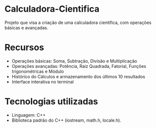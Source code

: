 # Calculadora-Cientifica
Projeto que visa a criação de uma calculadora científica, com operações básicas e avançadas.

# Recursos
* Operações básicas: Soma, Subtração, Divisão e Multiplicação
* Operações avançadas: Potência, Raiz Quadrada, Fatorial, Funções trigonométricas e Módulo
* Histórico do Cálculos e armazenamento dos últimos 10 resultados
* Interface interativa no terminal

# Tecnologias utilizadas
* Linguagem: C++
* Biblioteca padrão do C++ (iostream, math.h, locale.h).
